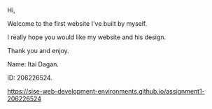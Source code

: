 Hi, 

Welcome to the first website I've built by myself.

I really hope you would like my website and his design.


Thank you and enjoy.


Name: Itai Dagan.

ID: 206226524.

https://sise-web-development-environments.github.io/assignment1-206226524
